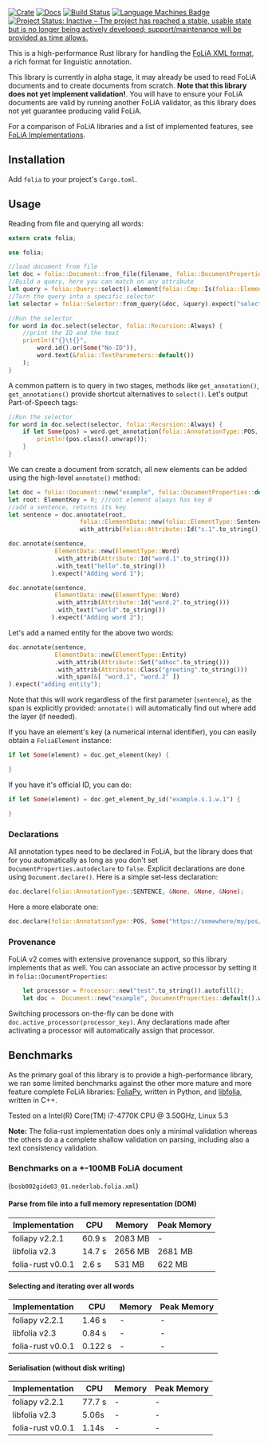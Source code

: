 [![Crate](https://img.shields.io/crates/v/folia.svg)](https://crates.io/crates/folia)
[![Docs](https://docs.rs/folia/badge.svg)](https://docs.rs/folia/)
[![Build Status](https://travis-ci.com/proycon/folia-rust.svg?branch=master)](https://travis-ci.com/proycon/folia-rust)
[![Language Machines Badge](http://applejack.science.ru.nl/lamabadge.php/folia-rust)](http://applejack.science.ru.nl/languagemachines/)
[![Project Status: Inactive – The project has reached a stable, usable state but is no longer being actively developed; support/maintenance will be provided as time allows.](https://www.repostatus.org/badges/latest/inactive.svg)](https://www.repostatus.org/#inactive)


This is a high-performance Rust library for handling the [FoLiA XML format](https://proycon.github.io/folia), a rich format
for linguistic annotation.

This library is currently in alpha stage, it may already be used to read FoLiA documents and to create documents from
scratch. **Note that this library does not yet implement validation!**. You will have to ensure your FoLiA documents are
valid by running another FoLiA validator, as this library does not yet guarantee producing valid FoLiA.

For a comparison of FoLiA libraries and a list of implemented features, see [FoLiA Implementations](https://folia.readthedocs.io/en/latest/implementations.html).

## Installation

Add ``folia`` to your project's ``Cargo.toml``.

## Usage

Reading from file and querying all words:

```rust
extern crate folia;

use folia;

//load document from file
let doc = folia::Document::from_file(filename, folia::DocumentProperties::default()).expect("parsing folia");
//Build a query, here you can match on any attribute
let query = folia::Query::select().element(folia::Cmp::Is(folia::ElementType::Word));
//Turn the query into a specific selector
let selector = folia::Selector::from_query(&doc, &query).expect("selector");

//Run the selector
for word in doc.select(selector, folia::Recursion::Always) {
    //print the ID and the text
    println!("{}\t{}",
        word.id().or(Some("No-ID")),
        word.text(&folia::TextParameters::default())
    );
}
```

A common pattern is to query in two stages,  methods like ``get_annotation()``, ``get_annotations()`` provide shortcut
alternatives to ``select()``. Let's output Part-of-Speech tags:

```rust
//Run the selector
for word in doc.select(selector, folia::Recursion::Always) {
    if let Some(pos) = word.get_annotation(folia::AnnotationType::POS, folia::Cmp::Any, folia::Recursion::No) {
        println!(pos.class().unwrap());
    }
}
```

We can create a document from scratch, all new elements can be added using the high-level ``annotate()`` method:

```rust
let doc = folia::Document::new("example", folia::DocumentProperties::default()).expect("instantiating folia");
let root: ElementKey = 0; //root element always has key 0
//add a sentence, returns its key
let sentence = doc.annotate(root,
                    folia::ElementData::new(folia::ElementType::Sentence).
                    with_attrib(folia::Attribute::Id("s.1".to_string())) ).expect("Adding sentence");

doc.annotate(sentence,
             ElementData::new(ElementType::Word)
             .with_attrib(Attribute::Id("word.1".to_string()))
             .with_text("hello".to_string())
            ).expect("Adding word 1");

doc.annotate(sentence,
             ElementData::new(ElementType::Word)
             .with_attrib(Attribute::Id("word.2".to_string()))
             .with_text("world".to_string())
            ).expect("Adding word 2");

```

Let's add a named entity for the above two words:

```rust
doc.annotate(sentence,
             ElementData::new(ElementType::Entity)
             .with_attrib(Attribute::Set("adhoc".to_string()))
             .with_attrib(Attribute::Class("greeting".to_string()))
             .with_span(&[ "word.1", "word.2" ])
).expect("adding entity");
```

Note that this will work regardless of the first parameter (``sentence``), as the span is explicitly provided:
``annotate()`` will automatically find out where add the layer (if needed).


If you have an element's key (a numerical internal identifier), you can easily obtain a ``FoliaElement`` instance:

```rust
if let Some(element) = doc.get_element(key) {

}
```

If you have it's official ID, you can do:

```rust
if let Some(element) = doc.get_element_by_id("example.s.1.w.1") {

}
```

### Declarations

All annotation types need to be declared in FoLiA, but the library does that for you automatically as long as you don't
set ``DocumentProperties.autodeclare`` to ``false``. Explicit declarations are done using ``Document.declare()``. Here
is a simple set-less declaration:

```rust
doc.declare(folia::AnnotationType::SENTENCE, &None, &None, &None);
```

Here a more elaborate one:

```rust
doc.declare(folia::AnnotationType::POS, Some("https://somewhere/my/pos/set".to_string()), &None, &None);
```

### Provenance

FoLiA v2 comes with extensive provenance support, so this library implements that as well. You can associate an active
processor by setting it in ``folia::DocumentProperties``:

```rust
    let processor = Processor::new("test".to_string()).autofill();
    let doc =  Document::new("example", DocumentProperties::default().with_processor(processor)).expect("document");
```

Switching processors on-the-fly can be done with ``doc.active_processor(processor_key)``. Any declarations made after
activating a processor will automatically assign that processor.

## Benchmarks

As the primary goal of this library is to provide a high-performance library, we ran some limited benchmarks against the other more mature and more feature complete FoLiA libraries: [FoliaPy](https://github.com/proycon/foliapy), written in Python, and [libfolia](https://github.com/LanguageMachines/libfolia), written in C++.

Tested on a Intel(R) Core(TM) i7-4770K CPU @ 3.50GHz, Linux 5.3

**Note:** The folia-rust implementation does only a minimal validation whereas the others do a a complete shallow validation
on parsing, including also a text consistency validation.

### Benchmarks on a +-100MB FoLiA document

(``bosb002gide03_01.nederlab.folia.xml``)

#### Parse from file into a full memory representation (DOM)


| Implementation | CPU | Memory | Peak Memory |
|--------------- |-----|--------|-------------|
| foliapy v2.2.1 | 60.9 s | 2083 MB |  - |
| libfolia v2.3 | 14.7 s | 2656 MB | 2681 MB |
| folia-rust v0.0.1 | 2.6 s | 531 MB | 622 MB |

#### Selecting and iterating over all words

| Implementation | CPU | Memory | Peak Memory |
|--------------- |-----|--------|-------------|
| foliapy v2.2.1 | 1.46 s | - |  - |
| libfolia v2.3 | 0.84 s | - | - |
| folia-rust v0.0.1 | 0.122 s | - | - |

#### Serialisation (without disk writing)

| Implementation | CPU | Memory | Peak Memory |
|--------------- |-----|--------|-------------|
| foliapy v2.2.1 | 77.7 s | - |  - |
| libfolia v2.3 | 5.06s | - | - |
| folia-rust v0.0.1 | 1.14s | - | - |

